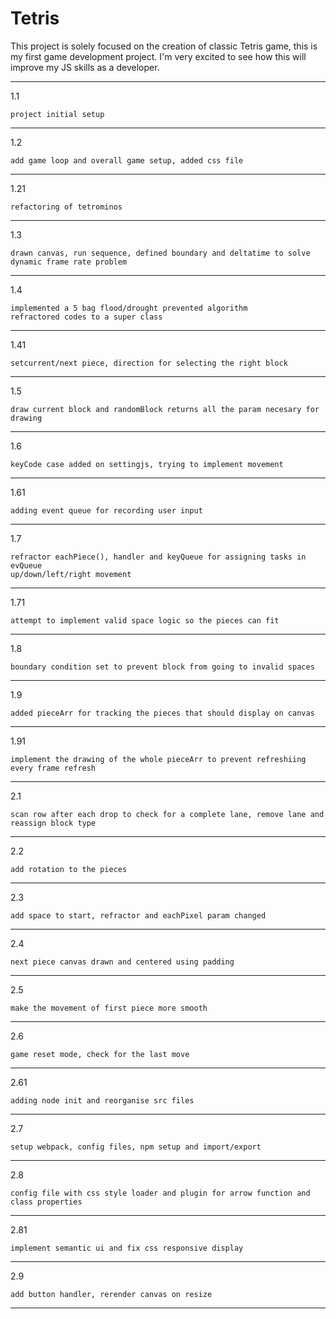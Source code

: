 # Tetris

This project is solely focused on the creation of classic Tetris game, this is my first game development project. I'm very excited to see how this will improve my JS skills as a developer.

-------------------------------------------------

1.1

    project initial setup
 
-------------------------------------------------

1.2

    add game loop and overall game setup, added css file
 
-------------------------------------------------

1.21

    refactoring of tetrominos
 
-------------------------------------------------

1.3

    drawn canvas, run sequence, defined boundary and deltatime to solve
    dynamic frame rate problem

-------------------------------------------------

1.4

    implemented a 5 bag flood/drought prevented algorithm
    refractored codes to a super class
 
-------------------------------------------------

1.41

    setcurrent/next piece, direction for selecting the right block
 
-------------------------------------------------

1.5

    draw current block and randomBlock returns all the param necesary for drawing
     
-------------------------------------------------

1.6

    keyCode case added on settingjs, trying to implement movement
 
-------------------------------------------------

1.61

    adding event queue for recording user input
 
-------------------------------------------------

1.7

    refractor eachPiece(), handler and keyQueue for assigning tasks in evQueue
    up/down/left/right movement
 
-------------------------------------------------

1.71

    attempt to implement valid space logic so the pieces can fit
     
-------------------------------------------------

1.8

    boundary condition set to prevent block from going to invalid spaces
     
-------------------------------------------------

1.9

    added pieceArr for tracking the pieces that should display on canvas
     
-------------------------------------------------

1.91

    implement the drawing of the whole pieceArr to prevent refreshiing every frame refresh
     
-------------------------------------------------

2.1

    scan row after each drop to check for a complete lane, remove lane and reassign block type
     
-------------------------------------------------

2.2

    add rotation to the pieces
     
-------------------------------------------------

2.3

    add space to start, refractor and eachPixel param changed
     
-------------------------------------------------

2.4

    next piece canvas drawn and centered using padding
     
-------------------------------------------------

2.5

    make the movement of first piece more smooth
     
-------------------------------------------------

2.6

    game reset mode, check for the last move
     
-------------------------------------------------

2.61

    adding node init and reorganise src files
     
-------------------------------------------------

2.7

    setup webpack, config files, npm setup and import/export
     
-------------------------------------------------

2.8

    config file with css style loader and plugin for arrow function and class properties
     
-------------------------------------------------

2.81

    implement semantic ui and fix css responsive display
     
-------------------------------------------------

2.9

    add button handler, rerender canvas on resize
     
-------------------------------------------------
